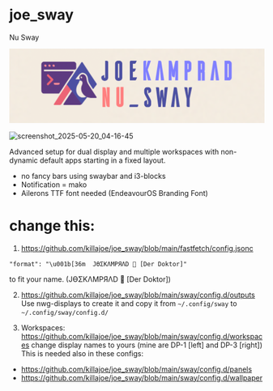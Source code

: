 # joe_sway
Nu Sway

![joeswqay_banner](https://raw.githubusercontent.com/killajoe/joe_sway/refs/heads/main/joesway_banner.png)

![screenshot_2025-05-20_04-16-45](https://github.com/user-attachments/assets/715ae71d-f98d-4fe0-b24b-3aefa1908bd4)

Advanced setup for dual display and multiple workspaces with non-dynamic default apps starting in a fixed layout.
* no fancy bars using swaybar and i3-blocks
* Notification = mako
* Ailerons TTF font needed (EndeavourOS Branding Font)
 
# change this:

1. https://github.com/killajoe/joe_sway/blob/main/fastfetch/config.jsonc
```
"format": "\u001b[36m  JӨΣKΛMPЯΛD 🪪 [Der Doktor]"
```
to fit your name. (JӨΣKΛMPЯΛD 🪪 [Der Doktor])

2. https://github.com/killajoe/joe_sway/blob/main/sway/config.d/outputs
Use nwg-displays to create it and copy it from `~/.config/sway` to `~/.config/sway/config.d/`

3. Workspaces: https://github.com/killajoe/joe_sway/blob/main/sway/config.d/workspaces change display names to yours (mine are DP-1 [left] and DP-3 [right])
This is needed also in these configs:
 * https://github.com/killajoe/joe_sway/blob/main/sway/config.d/panels
 * https://github.com/killajoe/joe_sway/blob/main/sway/config.d/wallpaper


